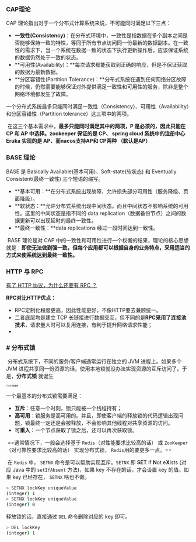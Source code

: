 ### CAP理论

CAP 理论指出对于一个分布式计算系统来说，不可能同时满足以下三点：

- **一致性(Consistency)**：在分布式环境中，一致性是指数据在多个副本之间是否能够保持一致的特性，等同于所有节点访问同一份最新的数据副本。在一致性的需求下，当一个系统在数据一致的状态下执行更新操作后，应该保证系统的数据仍然处于一致的状态。
- **可用性(Availability)：**每次请求都能获取到正确的响应，但是不保证获取的数据为最新数据。
- **分区容错性(Partition Tolerance)：**分布式系统在遇到任何网络分区故障的时候，仍然需要能够保证对外提供满足一致性和可用性的服务，除非是整个网络环境都发生了故障。

​		一个分布式系统最多只能同时满足一致性（Consistency）、可用性（Availability）和分区容错性（Partition tolerance）这三项中的两项。

​		在这三个基本需求中，**最多只能同时满足其中的两项，P 是必须的，因此只能在 CP 和 AP 中选择。zookeeper 保证的是 CP、 spring cloud 系统中的注册中心 Eruka 实现的是 AP、而nacos支持AP和 CP两种 （默认是AP）**

### BASE 理论

BASE 是 Basically Available(基本可用)、Soft-state(软状态) 和 Eventually Consistent(最终一致性) 三个短语的缩写。

- **基本可用：**在分布式系统出现故障，允许损失部分可用性（服务降级、页面降级）。
- **软状态：**允许分布式系统出现中间状态。而且中间状态不影响系统的可用性。这里的中间状态是指不同的 data replication（数据备份节点）之间的数据更新可以出现延时的最终一致性。
- **最终一致性：**data replications 经过一段时间达到一致性。

​		BASE 理论是对 CAP 中的一致性和可用性进行一个权衡的结果，理论的核心思想就是：**即使无法做到强一致，但每个应用都可以根据自身的业务特点，采用适当的方式来使系统达到最终一致性。**



### HTTP 与 RPC 

[有了 HTTP 协议，为什么还要有 RPC ？](https://javaguide.cn/distributed-system/rpc/http_rpc.html#http-和-rpc-有什么区别)

**RPC对比HTTP优点：**

- RPC定制化程度更高，因此性能更好，不像HTTP要去兼顾统一。
- 二者底层均是建立 TCP 长链接进行数据交互，但不同的是**RPC采用了连接池技术**，请求量大时可以复用连接，有利于提升网络请求性能；
- 

### #  分布式锁

​		分布式系统下，不同的服务/客户端通常运行在独立的 JVM 进程上。如果多个 JVM 进程共享同一份资源的话，使用本地锁就没办法实现资源的互斥访问了。于是，**分布式锁** 就诞生

<img src="C:\Users\dou\AppData\Roaming\Typora\typora-user-images\image-20230510163814809.png" alt="分布式锁图解" style="zoom: 33%;" />

一个最基本的分布式锁需要满足：

- **互斥**：任意一个时刻，锁只能被一个线程持有；
- **高可用**：锁服务是高可用的。并且，即使客户端的释放锁的代码逻辑出现问题，锁最终一定还是会被释放，不会影响其他线程对共享资源的访问。
- **可重入**：一个节点获取了锁之后，还可以再次获取锁。

​		==通常情况下，一般会选择基于 `Redis`（对性能要求比较高的话） 或 `ZooKeeper`（对可靠性要求比较高的话） 实现分布式锁，  `Redis`用的要更多一点。==

​		在 `Redis` 中， `SETNX` 命令是可以帮助实现互斥。`SETNX` 即 **SET**  if  **N**ot  e**X**ists (对应 Java 中的 `setIfAbsent` 方法)，如果 key 不存在的话，才会设置 key 的值。如果 key 已经存在， `SETNX` 啥也不做。

```bash
> SETNX lockKey uniqueValue
(integer) 1
> SETNX lockKey uniqueValue
(integer) 0
```

释放锁的话，直接通过 `DEL` 命令删除对应的 key 即可。

```bash
> DEL lockKey
(integer) 1
```

